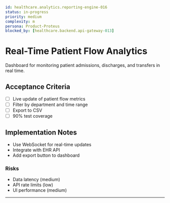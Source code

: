 ```yaml
id: healthcare.analytics.reporting-engine-016
status: in-progress
priority: medium
complexity: m
persona: Product-Proteus
blocked_by: [healthcare.backend.api-gateway-013]
```

# Real-Time Patient Flow Analytics

Dashboard for monitoring patient admissions, discharges, and transfers in real time.

## Acceptance Criteria

- [ ] Live update of patient flow metrics
- [ ] Filter by department and time range
- [ ] Export to CSV
- [ ] 90% test coverage

## Implementation Notes

- Use WebSocket for real-time updates
- Integrate with EHR API
- Add export button to dashboard

### Risks

- Data latency (medium)
- API rate limits (low)
- UI performance (medium)

---
